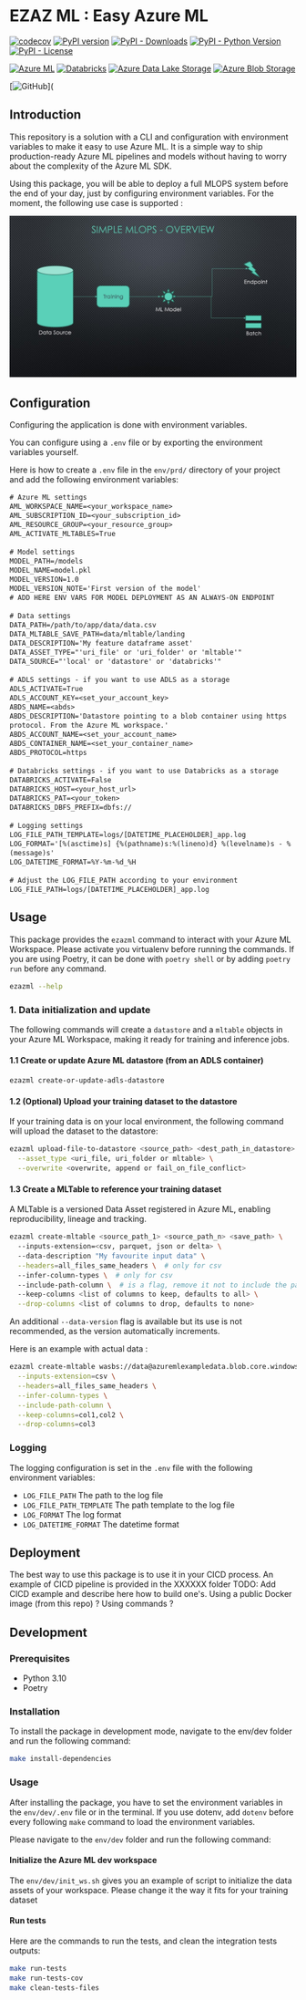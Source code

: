 # EZAZ ML : Easy Azure ML

[//]: # ([![Build Status]&#40;https://dev.azure.com/ezazml/ezazml/_apis/build/status/ezazml.ezazml?branchName=main&#41;]&#40;https://dev.azure.com/ezazml/ezazml/_build/latest?definitionId=1&branchName=main&#41;)
[![codecov](https://codecov.io/gh/ezazml/ezazml/branch/main/graph/badge.svg?token=JZQZQZQZQZ)](https://codecov.io/gh/ezazml/ezazml)
[![PyPI version](https://badge.fury.io/py/ezazml.svg)](https://badge.fury.io/py/ezazml)
[![PyPI - Downloads](https://img.shields.io/pypi/dm/ezazml)](https://pypi.org/project/ezazml/)
[![PyPI - Python Version](https://img.shields.io/pypi/pyversions/ezazml)](https://pypi.org/project/ezazml/)
[![PyPI - License](https://img.shields.io/pypi/l/ezazml)](https://pypi.org/project/ezazml/)

[![Azure ML](https://img.shields.io/badge/Azure%20ML-SDK-blue)](https://pypi.org/project/azureml-sdk/)
[![Databricks](https://img.shields.io/badge/Databricks-SDK-blue)](https://pypi.org/project/databricks-cli/)
[![Azure Data Lake Storage](https://img.shields.io/badge/Azure%20Data%20Lake%20Storage-SDK-blue)](https://pypi.org/project/azure-storage-file-datalake/)
[![Azure Blob Storage](https://img.shields.io/badge/Azure%20Blob%20Storage-SDK-blue)](https://pypi.org/project/azure-storage-blob/)

[![GitHub](https://img.shields.io/github/license/ezazml/ezazml)](


## Introduction

This repository is a solution with a CLI and configuration with environment variables to make it easy to use Azure ML. 
It is a simple way to ship production-ready Azure ML pipelines and models 
without having to worry about the complexity of the Azure ML SDK.

Using this package, you will be able to deploy a full MLOPS system before the end of your day, 
just by configuring environment variables. For the moment, the following use case is supported : 

![20240919_ezazml_documentation_simple_MLOPS_overview.jpg](docs%2Fv0%2F20240919_ezazml_documentation_simple_MLOPS_overview.jpg)

## Configuration

Configuring the application is done with environment variables.

You can configure using a `.env` file or by exporting the environment variables yourself.

Here is how to create a `.env` file in the `env/prd/` directory of your project and add the following environment variables:

```dotenv
# Azure ML settings
AML_WORKSPACE_NAME=<your_workspace_name>
AML_SUBSCRIPTION_ID=<your_subscription_id>
AML_RESOURCE_GROUP=<your_resource_group>
AML_ACTIVATE_MLTABLES=True

# Model settings
MODEL_PATH=/models
MODEL_NAME=model.pkl
MODEL_VERSION=1.0
MODEL_VERSION_NOTE='First version of the model'
# ADD HERE ENV VARS FOR MODEL DEPLOYMENT AS AN ALWAYS-ON ENDPOINT

# Data settings
DATA_PATH=/path/to/app/data/data.csv
DATA_MLTABLE_SAVE_PATH=data/mltable/landing
DATA_DESCRIPTION='My feature dataframe asset'
DATA_ASSET_TYPE="'uri_file' or 'uri_folder' or 'mltable'"
DATA_SOURCE="'local' or 'datastore' or 'databricks'"

# ADLS settings - if you want to use ADLS as a storage
ADLS_ACTIVATE=True
ADLS_ACCOUNT_KEY=<set_your_account_key>
ABDS_NAME=<abds>
ABDS_DESCRIPTION='Datastore pointing to a blob container using https protocol. From the Azure ML workspace.'
ABDS_ACCOUNT_NAME=<set_your_account_name>
ABDS_CONTAINER_NAME=<set_your_container_name>
ABDS_PROTOCOL=https

# Databricks settings - if you want to use Databricks as a storage
DATABRICKS_ACTIVATE=False
DATABRICKS_HOST=<your_host_url>
DATABRICKS_PAT=<your_token>
DATABRICKS_DBFS_PREFIX=dbfs://

# Logging settings
LOG_FILE_PATH_TEMPLATE=logs/[DATETIME_PLACEHOLDER]_app.log
LOG_FORMAT='[%(asctime)s] {%(pathname)s:%(lineno)d} %(levelname)s - %(message)s'
LOG_DATETIME_FORMAT=%Y-%m-%d_%H

# Adjust the LOG_FILE_PATH according to your environment
LOG_FILE_PATH=logs/[DATETIME_PLACEHOLDER]_app.log
```

## Usage

This package provides the `ezazml` command to interact with your Azure ML Workspace. 
Please activate you virtualenv before running the commands. If you are using Poetry, it can be done with `poetry shell`
or by adding `poetry run` before any command.

```bash
ezazml --help
```

### 1. Data initialization and update

The following commands will create a `datastore` and a `mltable` objects in your Azure ML Workspace, making it ready for training and inference jobs.

#### 1.1 Create or update Azure ML datastore (from an ADLS container)
```bash
ezazml create-or-update-adls-datastore
```

#### 1.2  (Optional) Upload your training dataset to the datastore

If your training data is on your local environment, the following command will upload the dataset to the datastore:

```bash
ezazml upload-file-to-datastore <source_path> <dest_path_in_datastore> \
  --asset_type <uri_file, uri_folder or mltable> \
  --overwrite <overwrite, append or fail_on_file_conflict>
```

#### 1.3 Create a MLTable to reference your training dataset

A MLTable is a versioned Data Asset registered in Azure ML, enabling reproducibility, lineage and tracking.

```bash
ezazml create-mltable <source_path_1> <source_path_n> <save_path> \ 
  --inputs-extension=<csv, parquet, json or delta> \ 
  --data-description "My favourite input data" \
  --headers=all_files_same_headers \  # only for csv
  --infer-column-types \  # only for csv
  --include-path-column \  # is a flag, remove it not to include the path column
  --keep-columns <list of columns to keep, defaults to all> \
  --drop-columns <list of columns to drop, defaults to none>
```

An additional `--data-version` flag is available but its use is not recommended, as the version automatically increments.

Here is an example with actual data :

```bash
ezazml create-mltable wasbs://data@azuremlexampledata.blob.core.windows.net/titanic.csv raw/titanic_mlt \
  --inputs-extension=csv \
  --headers=all_files_same_headers \
  --infer-column-types \
  --include-path-column \
  --keep-columns=col1,col2 \
  --drop-columns=col3
```

### Logging

The logging configuration is set in the `.env` file with the following environment variables:
- `LOG_FILE_PATH`           The path to the log file
- `LOG_FILE_PATH_TEMPLATE`  The path template to the log file  
- `LOG_FORMAT`              The log format
- `LOG_DATETIME_FORMAT`     The datetime format

## Deployment

The best way to use this package is to use it in your CICD process.
An example of CICD pipeline is provided in the XXXXXX folder
TODO: Add CICD example and describe here how to build one's. Using a public Docker image (from this repo) ? Using commands ? 

## Development

### Prerequisites

- Python 3.10
- Poetry

### Installation

To install the package in development mode, navigate to the env/dev folder and run the following command:

```bash
make install-dependencies
```

### Usage

After installing the package, you have to set the environment variables in the `env/dev/.env` file or in the terminal.
If you use dotenv, add `dotenv` before every following `make` command to load the environment variables.

Please navigate to the `env/dev` folder and run the following command:

#### Initialize the Azure ML dev workspace

The `env/dev/init_ws.sh` gives you an example of script to initialize the data assets of your workspace.
Please change it the way it fits for your training dataset

#### Run tests

Here are the commands to run the tests, and clean the integration tests outputs:
```bash
make run-tests
make run-tests-cov
make clean-tests-files
```